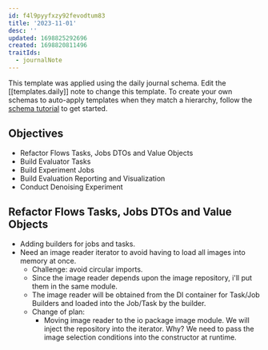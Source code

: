```yaml
---
id: f4l9pyyfxzy92fevodtum83
title: '2023-11-01'
desc: ''
updated: 1698825292696
created: 1698820811496
traitIds:
  - journalNote
---
```

This template was applied using the daily journal schema. Edit the [[templates.daily]] note to change this template.
To create your own schemas to auto-apply templates when they match a hierarchy, follow the [schema tutorial](https://blog.dendron.so/notes/P1DL2uXHpKUCa7hLiFbFA/) to get started.

<!--
Based on the journaling method created by Intelligent Change:
- [Intelligent Change: Our Story](https://www.intelligentchange.com/pages/our-story)
- [The Five Minute Journal](https://www.intelligentchange.com/products/the-five-minute-journal)
-->

## Objectives

- Refactor Flows Tasks, Jobs DTOs and Value Objects
- Build Evaluator Tasks
- Build Experiment Jobs
- Build Evaluation Reporting and Visualization
- Conduct Denoising Experiment

## Refactor Flows Tasks, Jobs DTOs and Value Objects

- Adding builders for jobs and tasks.
- Need an image reader iterator to avoid having to load all images into memory at once.
  - Challenge: avoid circular imports.
  - Since the image reader depends upon the image repository, i'll put them in the same module.
  - The image reader will be obtained from the DI container for Task/Job Builders and loaded into the Job/Task by the builder.
  - Change of plan:
    - Moving image reader to the io package image module. We will inject the repository into the iterator. Why? We need to pass the image selection conditions into the constructor at runtime.
